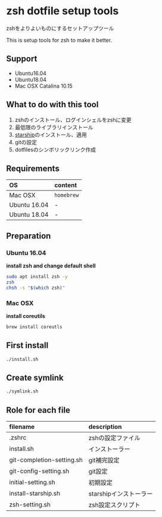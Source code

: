 # zsh dotfile setup tools

zshをよりよいものにするセットアップツール

This is setup tools for zsh to make it better.

## Support

- Ubuntu16.04
- Ubuntu18.04
- Mac OSX Catalina 10.15

## What to do with this tool

1. zshのインストール、ログインシェルをzshに変更
1. 最低限のライブラリインストール
1. [starship](https://starship.rs/#%F0%9F%8D%AC-features)のインストール、適用
1. gitの設定
1. dotfilesのシンボリックリンク作成

## Requirements

| OS | content |
| :--- | :--- |
| Mac OSX | `homebrew` |
| Ubuntu 16.04 | - |
| Ubuntu 18.04 | - |

## Preparation

### Ubuntu 16.04

__install zsh and change default shell__

```sh
sudo apt install zsh -y
zsh
chsh -s "$(which zsh)"
```

### Mac OSX

__install coreutils__

```sh
brew install coreutls
```

## First install

```sh
./install.sh
```

## Create symlink

```sh
./symlink.sh
```

## Role for each file

| filename | description |
| :--- | :--- |
| .zshrc | zshの設定ファイル |
| install.sh | インストーラー |
| git-completion-setting.sh | git補完設定 |
| git-config-setting.sh | git設定 |
| initial-setting.sh | 初期設定 |
| install-starship.sh | starshipインストーラー |
| zsh-setting.sh | zsh設定スクリプト |
